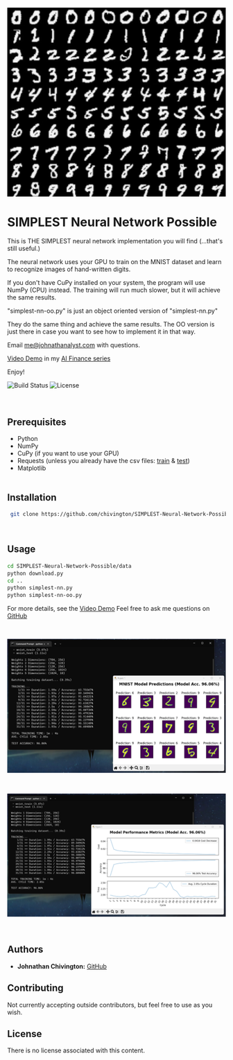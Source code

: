 <p align="center">
 <img width='600' src='https://github.com/chivington/SIMPLEST-Neural-Network-Possible/blob/main/imgs/banner.png' alt='MNIST Digits'/>
</p>

# SIMPLEST Neural Network Possible
This is THE SIMPLEST neural network implementation you will find (...that's still useful.)

The neural network uses your GPU to train on the MNIST dataset and learn to recognize images of hand-written digits.

If you don't have CuPy installed on your system, the program will use NumPy (CPU) instead. The training will run much slower, but it will achieve the same results.

"simplest-nn-oo.py" is just an object oriented version of "simplest-nn.py"

They do the same thing and achieve the same results. The OO version is just there in case you want to see how to implement it in that way.

Email me@johnathanalyst.com with questions.

[Video Demo](https://youtube.com/@johnathanalyst/video) in my [AI Finance series](https://youtube.com/@johnathanalyst/playlist)

Enjoy!

![Build Status](https://img.shields.io/badge/build-Stable-green.svg)
![License](https://img.shields.io/badge/license-NONE-green.svg)
<br/><br/><br/>

## Prerequisites
 * Python
 * NumPy
 * CuPy (if you want to use your GPU)
 * Requests (unless you already have the csv files: [train](https://pjreddie.com/media/files/mnist_train.csv) & [test](https://pjreddie.com/media/files/mnist_test.csv))
 * Matplotlib
<br/><br/>


## Installation
```bash
 git clone https://github.com/chivington/SIMPLEST-Neural-Network-Possible.git
```
<br/>

## Usage
```bash
cd SIMPLEST-Neural-Network-Possible/data
python download.py
cd ..
python simplest-nn.py
python simplest-nn-oo.py
```

For more details, see the [Video Demo](https://youtube.com/@johnathanalyst)
Feel free to ask me questions on [GitHub](https://github.com/chivington)

<br/>
<p align="center">
 <img src='https://github.com/chivington/SIMPLEST-Neural-Network-Possible/blob/main/imgs/predictions.png' alt='Predictions'/>
</p><br/>

<p align="center">
 <img src='https://github.com/chivington/SIMPLEST-Neural-Network-Possible/blob/main/imgs/performance.png' alt='Performance'/>
</p>
<br/>


## Authors
* **Johnathan Chivington:** [GitHub](https://github.com/chivington)

## Contributing
Not currently accepting outside contributors, but feel free to use as you wish.

## License
There is no license associated with this content.
<br/><br/>
